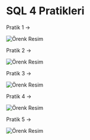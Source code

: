 # SQL 4 Pratikleri
Pratik 1 ->








![Örenk Resim](https://github.com/OsmanOzyasar/SQL_projects/blob/main/SQL_4/%C4%B0mages/images1.png)

Pratik 2 ->








![Örenk Resim](https://github.com/OsmanOzyasar/SQL_projects/blob/main/SQL_4/%C4%B0mages/images2.png)

Pratik 3 ->








![Örenk Resim](https://github.com/OsmanOzyasar/SQL_projects/blob/main/SQL_4/%C4%B0mages/images3.png)

Pratik 4 ->








![Örenk Resim](https://github.com/OsmanOzyasar/SQL_projects/blob/main/SQL_4/%C4%B0mages/images4.png)

Pratik 5 ->








![Örenk Resim](https://github.com/OsmanOzyasar/SQL_projects/blob/main/SQL_4/%C4%B0mages/images5.png)
